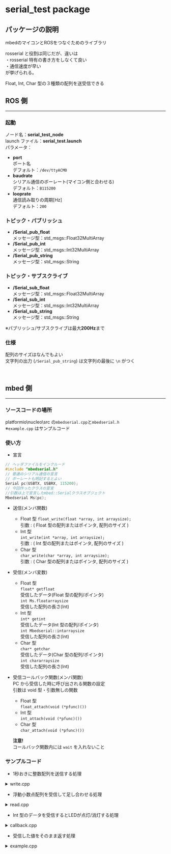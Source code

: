# serial_test package

## パッケージの説明

mbedのマイコンとROSをつなぐためのライブラリ  

rosserial と役割は同じだが、違いは  
・rosserial 特有の書き方をしなくて良い  
・通信速度が早い  
が挙げられる。  

Float, Int, Char 型の３種類の配列を送受信できる  

## ROS 側

---

### 起動

ノード名：**serial_test_node**  
launch ファイル：**serial_test.launch**  
パラメータ：  

- **port**  
  ポート名  
  デフォルト：`/dev/ttyACM0`  
- **baudrate**  
  シリアル通信のボーレート(マイコン側と合わせる)  
  デフォルト：`B115200`  
- **looprate**  
  通信読み取りの周期[Hz]  
  デフォルト：`200`  

### トピック・パブリッシュ

- **/Serial_pub_float**  
   メッセージ型：std_msgs::Float32MultiArray  
- **/Serial_pub_int**  
   メッセージ型：std_msgs::Int32MultiArray  
- **/Serial_pub_string**  
   メッセージ型：std_msgs::String  

### トピック・サブスクライブ

- **/Serial_sub_float**  
   メッセージ型：std_msgs::Float32MultiArray  
- **/Serial_sub_int**  
   メッセージ型：std_msgs::Int32MultiArray  
- **/Serial_sub_string**  
   メッセージ型：std_msgs::String  

※パブリッシュ/サブスクライブは最大**200Hz**まで  

### 仕様

配列のサイズはなんでもよい  
文字列の出力 (`/Serial_pub_string`) は文字列の最後に `\n` がつく  

<br>

## mbed 側

---

### ソースコードの場所

platformio\\nucleo\\src の`mbedserial.cpp`と`mbedserial.h`  
※`example.cpp` はサンプルコード  

### 使い方

- 宣言  

```c++
// ヘッダファイルをインクルード
#include "mbedserial.h"
// 普通のシリアル通信の宣言
// ボーレートも明記するとよい
Serial pc(USBTX, USBRX, 115200);
// 今回作ったクラスの宣言
//引数は上で宣言したmbed::Serialクラスオブジェクト
Mbedserial Ms(pc);
```

- 送信(メンバ関数)  
  - Float 型
    `float_write(float *array, int arraysize);`  
    引数 : ( Float 型の配列またはポインタ, 配列のサイズ )  
  - Int 型  
    `int_write(int *array, int arraysize);`  
    引数 : ( Int 型の配列またはポインタ, 配列のサイズ )  
  - Char 型  
    `char_write(char *array, int arraysize);`  
    引数 : ( Char 型の配列またはポインタ, 配列のサイズ )  

- 受信(メンバ変数)  
  - Float 型  
    `float* getfloat`  
    受信したデータ(Float 型の配列/ポインタ)  
    `int Ms.floatarraysize`  
    受信した配列の長さ(Int)  
  - Int 型  
    `int* getint`  
     受信したデータ(Int 型の配列/ポインタ)  
     `int Mbedserial::intarraysize`  
     受信した配列の長さ(Int)  
  - Char 型  
    `char* getchar`  
     受信したデータ(Char 型の配列/ポインタ)  
     `int chararraysize`  
     受信した配列の長さ(Int)  

- 受信コールバック関数(メンバ関数)  
  PC から受信した時に呼び出される関数の設定  
  引数は void 型・引数無しの関数  

  - Float 型  
    `float_attach(void (*pfunc)())`  
  - Int 型  
    `int_attach(void (*pfunc)())`  
  - Char 型  
    `char_attach(void (*pfunc)())`  

  **注意!**  
  コールバック関数内には `wait` を入れないこと  

### サンプルコード

- 1秒おきに整数配列を送信する処理  

<details>
<summary>write.cpp</summary>

```c++
#include "mbedserial.h"

Serial pc(USBTX, USBRX, 115200);
Mbedserial Ms(pc);

int main()
{
  int data[2] = {0, 0};
  while (1)
  {
    Ms.int_write(data, 2); // 送信

    data[0]++;
    data[1]--;

    wait(1);
  }
}
```
</details>

- 浮動小数点配列を受信して足し合わせる処理  

<details>
<summary>read.cpp</summary>

```c++
#include "mbedserial.h"

Serial pc(USBTX, USBRX, 115200);
Mbedserial Ms(pc);

int main()
{
  while (1)
  {
    float sum = 0;
    int size = Ms.floatarraysize; // 配列サイズを取得
    
    for(int i = 0; i < size; i++){
      sum += Ms.getfloat[i]; // データを取得して加算
    }

    wait(0.1);
  }
}
```
</details>

- Int 型のデータを受信するとLEDが点灯/消灯する処理  

<details>
<summary>callback.cpp</summary>

```c++
#include "mbedserial.h"

Serial pc(USBTX, USBRX, 115200);
Mbedserial Ms(pc);

DigitalOut myled(LED1);

// Int 型のデータを受け取ると呼び出される関数
void CallBack_int(){
  myled = !myled;
}

int main()
{
  // 受信コールバック関数の設定
  Ms.int_attach(CallBack_int);

  while (1)
  {
    wait(0.1);
  }
}
```
</details>

- 受信した値をそのまま返す処理  

<details>
<summary>example.cpp</summary>

```c++
#include "mbedserial.h"

Serial pc(USBTX, USBRX, 115200);
Mbedserial Ms(pc);

void CallBack_float();
void CallBack_int();
void CallBack_char();

int main()
{
  //受信コールバック関数の設定
  Ms.float_attach(CallBack_float);
  Ms.int_attach(CallBack_int);
  Ms.char_attach(CallBack_char);

  while (1)
  {
    wait(0.1);
  }
}

// コールバック関数の定義
void CallBack_float()
{
  // 受信
  int size = Ms.floatarraysize; // 配列サイズを取得
  float *f = Ms.getfloat;       // データを取得
  // 送信
  Ms.float_write(f, size);
}

void CallBack_int()
{
  // 受信
  int size = Ms.intarraysize; // 配列サイズを取得
  int *i = Ms.getint;         // データを取得
  // 送信
  Ms.int_write(i, size);
}

void CallBack_char()
{
  // 受信
  int size = Ms.chararraysize; // 配列サイズを取得
  char *c = Ms.getchar;        // データを取得
  // 送信
  Ms.char_write(c, size);
}
```
</details>
